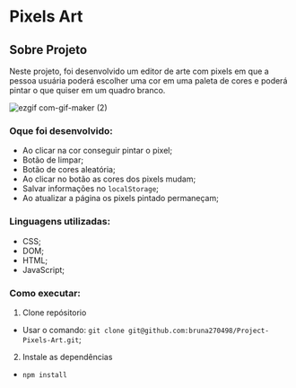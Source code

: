 # Pixels Art

## Sobre Projeto

Neste projeto, foi desenvolvido um editor de arte com pixels em que a pessoa usuária poderá escolher uma cor em uma paleta de cores e poderá pintar o que quiser em um quadro branco.

![ezgif com-gif-maker (2)](https://user-images.githubusercontent.com/74669052/210878510-5185be84-1140-400f-aa46-ff2dd9689248.gif)


### Oque foi desenvolvido:

- Ao clicar na cor conseguir pintar o pixel;
- Botão de limpar;
- Botão de cores aleatória;
- Ao clicar no botão as cores dos pixels mudam;
- Salvar informações no ```localStorage```;
- Ao atualizar a página os pixels pintado permaneçam;

### Linguagens utilizadas:

- CSS;
- DOM;
- HTML;
- JavaScript;

### Como executar:

1. Clone repósitorio

- Usar o comando: ```git clone git@github.com:bruna270498/Project-Pixels-Art.git```;

2. Instale as dependências

- ```npm install```




